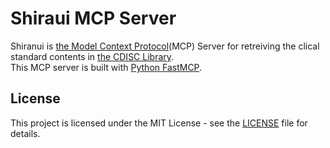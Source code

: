 # Shiraui MCP Server
Shiranui is [the Model Context Protocol](https://modelcontextprotocol.io/introduction)(MCP) Server for retreiving the clical standard contents in [the CDISC Library](https://library.cdisc.org/browser/#/).  
This MCP server is built with [Python FastMCP](https://github.com/jlowin/fastmcp).


## License
This project is licensed under the MIT License - see the [LICENSE](LICENSE) file for details.
